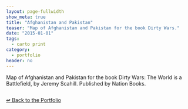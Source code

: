 ```yaml
---
layout: page-fullwidth
show_meta: true
title: "Afghanistan and Pakistan"
teaser: "Map of Afghanistan and Pakistan for the book Dirty Wars."
date: "2015-01-01"
tags:
  - carto print 
category:
  - portfolio
header: no
---
```



Map of Afghanistan and Pakistan for the book Dirty Wars: The World is a Battlefield, by Jeremy Scahill. Published by Nation Books.


<img class="portfolio" src="{{site.url}}{{site.baseurl}}/images/" alt="">


[<span class="back-arrow">&#8619;</span> Back to the Portfolio](/work/)